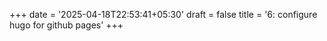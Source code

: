 +++
date = '2025-04-18T22:53:41+05:30'
draft = false
title = '6: configure hugo for github pages'
+++
